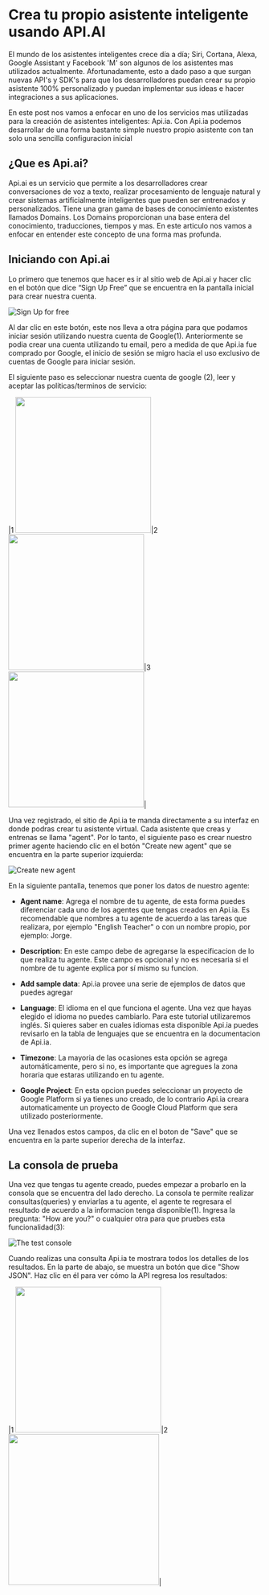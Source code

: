 # Crea tu propio asistente inteligente usando API.AI

El mundo de los asistentes inteligentes crece día a día; Siri, Cortana, Alexa, Google Assistant y Facebook 'M' son algunos de los asistentes mas utilizados actualmente. Afortunadamente, esto a dado paso a que surgan nuevas API's y SDK's para que los desarrolladores puedan crear su propio asistente 100% personalizado y puedan implementar sus ideas e hacer integraciones a sus aplicaciones.

En este post nos vamos a enfocar en uno de los servicios mas utilizadas para la creación de asistentes inteligentes: Api.ia.
Con Api.ia podemos desarrollar de una forma bastante simple nuestro propio asistente con tan solo una sencilla configuracion inicial

## ¿Que es Api.ai?

Api.ai es un servicio que permite a los desarrolladores crear conversaciones de voz a texto, realizar procesamiento de lenguaje natural y crear sistemas artificialmente inteligentes que pueden ser entrenados y personalizados. Tiene una gran gama de bases de conocimiento existentes llamados Domains. Los Domains proporcionan una base entera del conocimiento, traducciones, tiempos y mas. En este articulo nos vamos a enfocar en entender este concepto de una forma mas profunda.

## Iniciando con Api.ai

Lo primero que tenemos que hacer es ir al sitio web de Api.ai y hacer clic en el botón que dice “Sign Up Free” que se encuentra en la pantalla inicial para crear nuestra cuenta.

![Sign Up for free](https://lh3.googleusercontent.com/fXtRq1O2CKbDi3SomhX1Dni4FCHww4twNZHkW5M_rsX4ptCLCoPmC0c35LvGz5XqKPDFeYrxgEpf68wfLj-okp9lu9DaeUFdfvEEcf-rPDuFb6hf8UY4-sIJ8oYzoP7Pu0PK4sD1Yip14k3JMO7t3CGFRdv7PlDFRtgtIEIU0F-nl0oTrf-XIfnJKryWmNcqTY9apFAZ7W_u0kYGW3ptKhdbS8XDZINqnHcOKcT7GZIGcFW-5flYS340jc1QcwRZWJr68v2Jd_vUGdiUOxVJ0U_bwRL3hch2O8zsCA7wATKvX6ng4C6ms_PlJP3giGPPBa7XCuYWuOcaRskr6t_U_ne9AdSr4UpbmZ0GCpx9F3A8XHYtY5O7HbeahQ_9xGYTkqr_T4h-EeJf7YanAYK4AJleFnf2o37ul91QS6hqngO6xiF_e7cCFCB3CHiPQsjYyu9oI4MBxFCdJYGzbJedfXTiS6MjQbAwnzg8Hruwc8CybIAfZqi6TtcJ2UGHKGm1t6P4kyeBMmSZx5um33eBC9cPOhNdFLlq3i6wWpATIo9U_tmBCUsCWFQoW5cPJQ=w2734-h1312 "Sign Up for free")

Al dar clic en este botón, este nos lleva a otra página para que podamos iniciar sesión utilizando nuestra cuenta de Google(1). Anteriormente se podia crear una cuenta utilizando tu email, pero a medida de que Api.ia fue comprado por Google, el inicio de sesión se migro hacia el uso exclusivo de cuentas de Google para  iniciar sesión. 

El siguiente paso es seleccionar nuestra cuenta de google (2), leer y aceptar las politicas/terminos de servicio:

|1 <img src="https://lh3.googleusercontent.com/p-EjUpMg_Goy5Cd-UvdkDGwSXI0P9dslhh5Bf5TOMe_ZWhKzC_CuaeztTu_jNq4UDjeDNqqtxz5q34e4WAtUWNu1JBIXZChKosS8HynT9KpMiNuxgsye7Q_GoaaQs4E0keKAlO7EqZQlgM1nMJCbt_UfXjzvVJWVbEt9e41RrANQvth7t5CZNBfB5h7zhhSN9_uMG_pakF-LsDGFL83R236aBZ-UUs24p_eP4xtyFSf8m821vwI5Qo-1uY9jfCrKmK99meQxxW-0heNc5CAUEz0SovMoca66cnt4hPxO5DmQB_mPIH5VzVZ6qLm9OG1_4L1cuWXhlpR9y8Ry4OjSPs_zlKDJRab0a3n1lZPgw8inJjoYTjtbFX19ciKqNvNqJ4_CwXvzLcqVu7kPiIGthqLEOYocsJJR9hw6XZ4tzAC5k2kFXXUYrMgpIR6Hie6Y2KnrBepOej20V-yBLF2bQuA4uojhXACCoETqcAlVREFXfyNo13yda9vVRLSyIjMR_gsY9Iy1kbs4eJmdbxHgEMx9ho02UroOlmp-Jp2ntXKW8ElXgHFtPOr7ZVPF7MGJRMbLXEfi=w2734-h1312" width="270">|2 <img src="https://lh3.googleusercontent.com/lA1bwuxcrOINXixpDXkMrT8FnsY4KS1_vjr8FDIaVOBpvvWdGPapzc4hR_-LnsTio5iiF9pE7T0Ezgz41z8N96unPrAhVahO3AflYAju24EqkU7nNBmELQE_zQ20RO0JEAw_Rg_7ADDbJhtg9KjrZDV2XJS_luo38SvxwJHMTPVUrw3j3AkJs6DYNDIh_QvIspN3MdVgSL21QYlwCU2G3LEifc8mEehH21YupwLTe7O-YQz6u3I0goOZqAMxMBrotQZ-6oFYs6x2iFMJkbh85xL6xT6-jShE9umd_Yjg-AAIjjxdhSTCztIlW4IURSZwXY4iFw4YU3mPo4N-hiETfTb6S3-2pANe-muCwrxn0PMpRCK6U1fK1qQin07pISdZ-d3nmmFGmwiN-fGw1D4tFUST0uXG0IngK4owmbeZL-H967ilZyT7AXbpx3UzPVtc-Fkz9m-JjL2pV8g0gs6tipCOLItTnpoaq6mougCCQieEtV7W6MfpQggNsv80Jcmk8AXsrWadiyZdQg0YjzTHU2NCM7jLTSLQfwNvdD4m4Rpb4O977yFbPKtchBMm0Q=w2776-h1358" width="270">|3 <img src="https://lh3.googleusercontent.com/4vCFCvD-EHzxU0X0HtxXsOr5kgPUMrkNO2iNgMzHM905RgZF1IkHxgWyFnzo0TfJm9I-4v3LkCgYwX2l8c5BxTaifLdIG2gELPRgtyifCARIeH-k_OQiCQcs1a8xnGsr_gLvqVITXXY_LqmCodNitQkPlV9uv6vdQkmxF29keUG3t4QTtiMlQ19Him6O6-tMB3G8CGJaA2QtVXojMJrg6xQbncku4IlrbzvoJwHHRCS13coqvJrET8VLhpdey3oRPApsZduCBnanKe3RYiYGKOISOG0FKRAO5RM_t0LQTddkn3wVhKyaHJry011efFMKcqjUN_dk8iAWLuWmzowVvt01LV5mRVMijgqzBDr92c7ell6t-ExuwIT62ZSss9InehRa9NH7MLjaaSsrybKXjz3fPWRVNKywy1OteSlA6XiDFt7FjjXRycBsI7C38bxJLrFhN_-faWAGQMaDbbtY7Bj-Xp6hz2BJ-Svg215mC7UxLENSYexhQusK6epdx0CwHH2F4XlPuzCc14DyLN1xdJmBYvpcljRjKChzRUo2ij2IjLGHVedK7ig9XZdNUg=w2734-h1312" width="270">|

Una vez registrado, el sitio de Api.ia te manda directamente a su interfaz en donde podras crear tu asistente virtual. Cada asistente que creas y entrenas se llama "agent". Por lo tanto, el siguiente paso es crear nuestro primer agente haciendo clic en el botón "Create new agent" que se encuentra en la parte superior izquierda:

![Create new agent](https://lh3.googleusercontent.com/oXkI_QHvh8hL2JqFFN_QIg5dA4F4jHw4oha5ryrwq-DABY29v_F9ye8M-ovxNB1un4OZueRSNT2v89OSNe0NEnmSUSyP8llALLY5J4KO2bZ1LXdzRD-ieA9RtB24tZ4i7ltmKrqYdvR6ogcGMji32KsYomSF3W0qLobLKfqBdmdLP5UhrMAlAWLAJGM_oenZx81ONx1bUW4ZJyHtkjOs7JA0WYdV638XAtyKuOl6Qv83TBUzF3M4drrS5UY-C5QPFOUTY8onbDybPcZC9q4XkoRYyJWkmE8qCbe2l5tB-_3AFSkzIEYsYSawIFVZVouLJE7-PqoAtWZGiaBs3jxZBgUQSagKEA1nPCtNrWncPpdwhvMybg466LUplQEqtB02KrvmYuK3JGBF0Q3w_ZOZuUAv2SP0CYvch8L4ePhKhuM1HYYL8IPyzuLCRhLkV0CUSQJ0J0RZwv6ETdKlU6QJ0sVQtn6975pvM2HkaUFxY4SESMQdcL7RdPBjeDA1WSJWSocWy-mkUL6SfTYhMqZBOrFdBU3riPwB-8ij6cmPvHureea_AVHuxDUEMNIgVg=w2776-h1358 "Create new agent")

En la siguiente pantalla, tenemos que poner los datos de nuestro agente:

* **Agent name**:  Agrega el nombre de tu agente, de esta forma puedes diferenciar cada uno de los agentes que tengas creados en Api.ia. Es recomendable que nombres a tu agente de acuerdo a las tareas que realizara, por ejemplo "English Teacher" o con un nombre propio, por ejemplo: Jorge.

* **Description**: En este campo debe de agregarse la especificacion de lo que realiza tu agente. Este campo es opcional y no es necesaria si el nombre de tu agente explica por sí mismo su funcion.

* **Add sample data**: Api.ia provee una serie de ejemplos de datos que puedes agregar

* **Language**: El idioma en el que funciona el agente. Una vez que hayas elegido el idioma no puedes cambiarlo. Para este tutorial utilizaremos inglés. Si quieres saber en cuales idiomas esta disponible Api.ia puedes revisarlo en la tabla de lenguajes que se encuentra en la documentacion de Api.ia.

* **Timezone**: La mayoria de las ocasiones esta opción se agrega automáticamente, pero si no, es importante que agregues la zona horaria que estaras utilizando en tu agente.

* **Google Project**: En esta opcion puedes seleccionar un proyecto de Google Platform si ya tienes uno creado, de lo contrario Api.ia creara automaticamente un proyecto de Google Cloud Platform que sera utilizado posteriormente.

Una vez llenados estos campos, da clic en el boton de "Save" que se encuentra en la parte superior derecha de la interfaz. 

## La consola de prueba

Una vez que tengas tu agente creado, puedes empezar a probarlo en la consola que se encuentra del lado derecho. La consola te permite realizar consultas(queries) y enviarlas a tu agente, el agente te regresara el resultado de acuerdo a la informacion tenga disponible(1). Ingresa la pregunta: "How are you?" o cualquier otra para que pruebes esta funcionalidad(3): 

![The test console](https://lh3.googleusercontent.com/ttpNJMAXSWtvwCLBorAQzcpBFk81fng7QVJGt8Z5PKuFjBimtMhZR5d6AVIPyL6wlbXvE3sRF4e3trjMH5GyLaUEsjmRiZ3AVEP6CX7nZELhsmRxywdB94Mhk4ADikFgo0J8SOSYei9WIAq7-ttmYmt-6E6W87liyJdQpxO6bB2l4yG7diW7cmqHwkyuA3jDWIMYsnytwEdhoEFSNH_UqYP48nHsL5a6JQlhP9y4y6hdgSMeL4WqmKhXS0pWDkz4tnB_VGOE9FVSQPykPwfhOJh3Rp-R7WecHN6mWzHT5a3OxJFTVvGA1Cu66tbmFwrWyJS24sSYKzqPeOGXhyiXxlhCTcQLo886BVhThZ8NT4KX21hWomLg4aage1t8aoRHwGwyFwWinl_UdsoLGGD5McwIf31pIem2sw-PVqieCVdGfZUxmLI2oTT3dNvyMnmRUWt6Wo1PQSLOQ-44LhRtZPnIxj7CbIcnib00wqZTqrQ5dncj5PzM7o_74_F4zefXC7Sw2ngFrpQckM996mUB6rc63_edqKA0jQvPoV7G35CVTfbStecuGbRBAQWwrA=w2776-h1358 "The test console")

Cuando realizas una consulta Api.ia te mostrara todos los detalles de los resultados. En la parte de abajo, se muestra un botón que dice "Show JSON". Haz clic en él para ver cómo la API regresa los resultados:

|1 <img src="https://lh3.googleusercontent.com/IC-7gm72T813PDdzePRP0pnjZTmnkWU7VhhwmSaHRQUqMBxGBm-IJeXlZ30B9YHlY3Xz5nccBhBy8d9g18pW6P6bvi9ma-JoqWw1-q4Liur6IyMd3lGNRUOuZjreZPEk1m5ibfDe4bZ1i7m0We-eijTrBcQ5uKao0DdpGdnIgIiMXCnOaFXR9V7uD-TzXTTQTgjN6AOA_WOsTispiTblfE2LWLaBRe8GQjGSW3vn2CXAe4sxk4WR00tsJUO7g3az0NhQvGGrlG5S8gFm-aJvHc95WHw0q0HrSF0znhSa8xB3TlE-gnitWYwMuX9TiugYU3YdZvi2fn9IzjB--bEHiH6PC47R-HXTOFjdk3x3M4nPNG6b2oKrKU-s2NQbgwKm4V4_m2y2QSc8yGgW79QcU_4UZrfhzhdbWXlzVxqfo3LeTAnyIxUP7KYOCh_tJOwY_KAe9S8mzEXhCvf6OaRLkmZWW6cbUFw6OsGRDG5_Xs5fdsEkVwL-9aRqvsTpcXzx5iSQROPhrgj-AQNBkrmzgk-T4RgoRXBiUDvCBZ1H7uh0YBYR4labc8rWwCCJxw=w2776-h1358" width="290">|2 <img src="https://lh3.googleusercontent.com/dWZvC9SDyRYr7BGtowpuFdXHT5RBvpD5tFS378lKQsNR8sFvU6MOu2iFUWub1LrQLBv0eQgevBuIA7YIWDg19toTy9St0IIO_jqr4o7fufB9k3M19MjYIH-ebDBbVuXsgJXz-A067t7G8ei9j7juBCTYDf-rbnv9e4a9-TQZmYMzECJnYZyxxkS9NwFtvNRbiS-YgRfd25UJD8Bzg70ik9WGtgfOeELHMGOvxJVWcrS6QCSltDkQVqKlI8yPpk_azzZF70KSudQyJSSaTTEbxqZd9IrUv3m2QSMXBN0YH-Bn_bRUEMu8ZfETRGz0mEbeCP2YBQKo3HZSot24FTXqE_F-dGGGlGVdin48fiYr30MSH-SOCX7liW4MIaH3smXyhgx3RFyXD-LLUNe76pctUCC7IRj6t0UzWJTW3uj8-sVdJ-vFYJB7MSCoOXRGz7S9k0uUCBP5W44JB8bZKz5HTF2wVOXKClpBSuQIOUAro_oJy2g-XScofmJG9M87yfG4ZAMijX2zyjPQVJpYQBipuCSyVq-NqgoMZySLsXZa5qGqlIl1gma2Oz7kfsJY9Q=w2776-h1358" width="300">|
